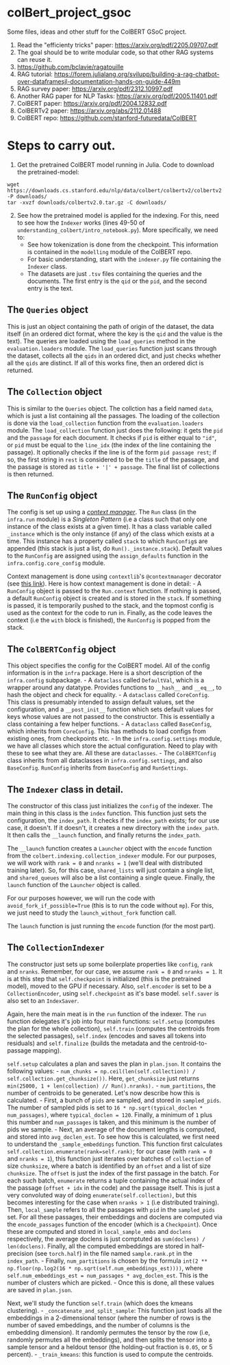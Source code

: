 # colBert_project_gsoc
Some files, ideas and other stuff for the ColBERT GSoC project.

1. Read the "efficienty tricks" paper: https://arxiv.org/pdf/2205.09707.pdf
2. The goal should be to write modular code, so that other RAG systems can reuse it.
3. https://github.com/bclavie/ragatouille
4. RAG tutorial: https://forem.julialang.org/svilupp/building-a-rag-chatbot-over-dataframesjl-documentation-hands-on-guide-449m
5. RAG survey paper: https://arxiv.org/pdf/2312.10997.pdf
6. Another RAG paper for NLP Tasks: https://arxiv.org/pdf/2005.11401.pdf
7. ColBERT paper: https://arxiv.org/pdf/2004.12832.pdf
8. ColBERTv2 paper: https://arxiv.org/abs/2112.01488 
9. ColBERT repo: https://github.com/stanford-futuredata/ColBERT

# Steps to carry out.

1. Get the pretrained ColBERT model running in Julia. Code to download the pretrained-model:

```
wget https://downloads.cs.stanford.edu/nlp/data/colbert/colbertv2/colbertv2.0.tar.gz -P downloads/
tar -xvzf downloads/colbertv2.0.tar.gz -C downloads/
```

2. See how the pretrained model is applied for the indexing. For this, need to see how the `Indexer` works (lines 49-50 of `understanding_colbert/intro_notebook.py`). More specifically, we need to: 
    - See how tokenization is done from the checkpoint. This information is contained in the `modelling` module of the ColBERT repo.
    - For basic understanding, start with the `indexer.py` file containing the `Indexer` class.
    - The datasets are just `.tsv` files containing the queries and the documents. The first entry is the `qid` or the `pid`, and the second entry is the text.

## The `Queries` object

This is just an object containing the path of origin of the dataset, the data itself (in an ordered dict format, where the key is the `qid` and the value is the text). The queries are loaded using the `load_queries` method in the `evaluation.loaders` module. The `load_queries` function just scans through the dataset, collects all the `qids` in an ordered dict, and just checks whether all the `qids` are distinct. If all of this works fine, then an ordered dict is returned.

## The `Collection` object

This is similar to the `Queries` object. The collction has a field named `data`, which is just a list containing all the passages. The loading of the collection is done via the `load_collection` function from the `evaluation.loaders` module. The `load_collection` function just does the following: it gets the `pid` and the `passage` for each document. It checks if `pid` is either equal to `"id"`, or `pid` must be equal to the `line_idx` (the index of the line containing the passage). It optionally checks if the line is of the form `pid passage rest`; if so, the first string in `rest` is considered to be the `title` of the passage, and the passage is stored as `title + '|' + passage`. The final list of collections is then returned.

## The `RunConfig` object

The config is set up using a [*context manager*](https://realpython.com/python-with-statement/). The `Run` class (in the `infra.run` module) is a *Singleton Pattern* (i.e a class such that only one instance of the class exists at a given time). It has a class variable called `_instance` which is the only instance (if any) of the class which exists at a time. This instance has a property called `stack` to which `RunConfig`s are appended (this stack is just a list, do `Run()._instance.stack`). Default values to the `RunConfig` are assigned using the `assign_defaults` function in the `infra.config.core_config` module.

Context management is done using `contextlib`'s `@contextmanager` decorator (see [this link](https://realpython.com/python-with-statement/)). Here is how context management is done in detail:
    - A `RunConfig` object is passed to the `Run.context` function. If nothing is passed, a default `RunConfig` object is created and is stored in the `stack`. If something is passed, it is temporarily pushed to the stack, and the topmost config is used as the context for the code to run in. Finally, as the code leaves the context (i.e the `with` block is finished), the `RunConfig` is popped from the stack.


## The `ColBERTConfig` object

This object specifies the config for the ColBERT model. All of the config information is in the `infra` package. Here is a short description of the `infra.config` subpackage.
    - A `dataclass` called `DefaultVal`, which is a wrapper around any datatype. Provides functions to `__hash__` and `__eq__`, to hash the object and check for equality.
    - A `dataclass` called `CoreConfig`. This class is presumably intended to assign default values, set the configuration, and a `__post_init__` function which sets default values for keys whose values are not passed to the constructor. This is essentially a class containing a few helper functions.
    - A `dataclass` called `BaseConfig`, which inherits from `CoreConfig`. This has methods to load configs from existing ones, from checkpoints etc.
    - In the `infra.config.settings` module, we have all classes which store the actual configuration. Need to play with these to see what they are. All these are `dataclasses`.
    - The `ColBERTConfig` class inherits from all dataclasses in `infra.config.settings`, and also `BaseConfig`. `RunConfig` inherits from `BaseConfig` and `RunSettings`.

## The `Indexer` class in detail.

The constructor of this class just initializes the `config` of the indexer. The main thing in this class is the `index` function. This function just sets the configuration, the `index_path`. It checks if the `index_path` exists; for our use case, it doesn't. If it doesn't, it creates a new directory with the `index_path`. It then calls the `__launch` function, and finally returns the `index_path`.

The `__launch` function creates a `Launcher` object with the `encode` function from the `colbert.indexing.collection_indexer` module. For our purposes, we will work with `rank = 0` and `nranks = 1` (we'll deal with distributed training later). So, for this case, `shared_lists` will just contain a single list, and `shared_queues` will also be a list containing a single queue. Finally, the `launch` function of the `Launcher` object is called.

For our purposes however, we will run the code with `avoid_fork_if_possible=True` (this is to run the code without `mp`). For this, we just need to study the `launch_without_fork` function call.


The `launch` function is just running the `encode` function (for the most part).

## The `CollectionIndexer`

The constructor just sets up some boilerplate properties like `config`, `rank` and `nranks`. Remember, for our case, we assume `rank = 0` and `nranks = 1`. It is at this step that `self.checkpoint` is initialized (this is the pretrained model), moved to the GPU if necessary. Also, `self.encoder` is set to be a `CollectionEncoder`, using `self.checkpoint` as it's base model. `self.saver` is also set to an `IndexSaver`.

Again, here the main meat is in the `run` function of the indexer. The `run` function delegates it's job into four main functions: `self.setup` (computes the plan for the whole collection), `self.train` (computes the centroids from the selected passages), `self.index` (encodes and saves all tokens into residuals) and `self.finalize` (builds the metadata and the centroid-to-passage mapping).

`self.setup` calculates a plan and saves the plan in `plan.json`. It contains the following values:
    - `num_chunks = np.ceil(len(self.collection)) / self.collection.get_chunksize())`. Here, `get_chunksize` just returns `min(25000, 1 + len(collection) // Run().nranks).`
    - `num_partitions`, the number of centroids to be generated. Let's now describe how this is calculated. 
        - First, a bunch of `pids` are sampled, and stored in `sampled_pids`. The number of sampled pids is set to `16 * np.sqrt(typical_doclen * num_passages)`, where `typical_doclen = 120`. Finally, a minimum of `1` plus this number and `num_passages` is taken, and this minimum is the number of pids we sample. 
        - Next, an average of the document lengths is computed, and stored into `avg_doclen_est`. To see how this is calculated, we first need to understand the `_sample_embeddings` function. This function first calculates `self.collection.enumerate(rank=self.rank)`; for our case (with `rank = 0` and `nranks = 1`), this function just iterates over batches of `collection` of size `chunksize`, where a batch is identified by an `offset` and a list of size `chunksize`. The `offset` is just the index of the first passage in the batch. For each such batch, `enumerate` returns a tuple containing the actual index of the passage (`offset + idx` in the code) and the passage itself. This is just a very convoluted way of doing `enumerate(self.collection)`, but this becomes interesting for the case when `nranks > 1` (i.e distributed training). Then, `local_sample` refers to all the passages with `pid` in the `sampled_pids` set. For all these passages, their embeddings and doclens are computed via the `encode_passages` function of the encoder (which is a `Checkpoint`). Once these are computed and stored in `local_sample_embs` and `doclens` respectively, the average doclens is just comptuted as `sum(doclens) / len(doclens)`. Finally, all the computed embeddings are stored in half-precision (see `torch.half`) in the file named `sample.rank.pt` in the `index_path`.
        - Finally, `num_partitions` is chosen by the formula `int(2 ** np.floor(np.log2(16 * np.sqrt(self.num_embeddings_est))))`, where `self.num_embeddings_est = num_passages * avg_doclen_est`. This is the number of clusters which are picked.
        - Once this is done, all these values are saved in `plan.json`.

Next, we'll study the function `self.train` (which does the kmeans clustering).
    - `_concatenate_and_split_sample`: This function just loads all the embeddings in a 2-dimensional tensor (where the number of rows is the number of saved embeddings, and the number of columns is the embedding dimension). It randomly permutes the tensor by the row (i.e, randomly permutes all the embeddings), and then splits the tensor into a sample tensor and a heldout tensor (the holding-out fraction is `0.05`, or 5 percent). 
    - `_train_kmeans`: this function is used to compute the centroids.
